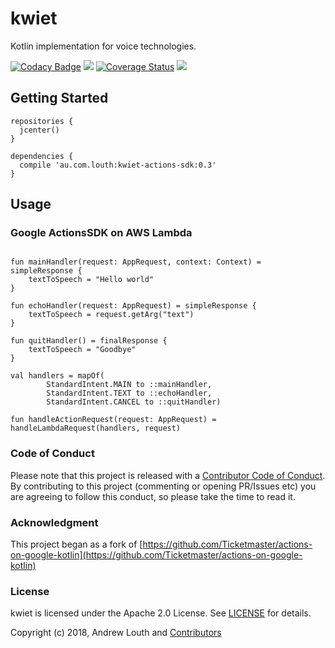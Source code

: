 # kwiet

Kotlin implementation for voice technologies.

[![Codacy Badge](https://api.codacy.com/project/badge/Grade/76402f2ab4ec449b8f622dd21a687452)](https://app.codacy.com/app/louth/kwiet?utm_source=github.com&utm_medium=referral&utm_content=louth/kwiet&utm_campaign=badger)
![](https://travis-ci.org/louth/kwiet.svg?branch=master) [![Coverage Status](https://coveralls.io/repos/github/louth/kwiet/badge.svg?branch=master)](https://coveralls.io/github/louth/kwiet?branch=master) [ ![](https://api.bintray.com/packages/louth/maven/kwiet/images/download.svg) ](https://bintray.com/louth/maven/kwiet/_latestVersion) 

## Getting Started

```
repositories {
  jcenter()
}

dependencies {
  compile 'au.com.louth:kwiet-actions-sdk:0.3'
}
```

## Usage

### Google ActionsSDK on AWS Lambda

```

fun mainHandler(request: AppRequest, context: Context) = simpleResponse {
    textToSpeech = "Hello world"
}

fun echoHandler(request: AppRequest) = simpleResponse {
    textToSpeech = request.getArg("text")
}

fun quitHandler() = finalResponse {
    textToSpeech = "Goodbye"
}

val handlers = mapOf(
        StandardIntent.MAIN to ::mainHandler,
        StandardIntent.TEXT to ::echoHandler,
        StandardIntent.CANCEL to ::quitHandler)

fun handleActionRequest(request: AppRequest) = handleLambdaRequest(handlers, request)

```

### Code of Conduct

Please note that this project is released with a [Contributor Code of Conduct](CODE_OF_CONDUCT.md).
By contributing to this project (commenting or opening PR/Issues etc) you are agreeing to follow this conduct, so please
take the time to read it. 

### Acknowledgment

This project began as a fork of
[https://github.com/Ticketmaster/actions-on-google-kotlin](https://github.com/Ticketmaster/actions-on-google-kotlin)

### License

kwiet is licensed under the Apache 2.0 License. See [LICENSE](LICENSE) for details.

Copyright (c) 2018, Andrew Louth and [Contributors](https://github.com/louth/kwiet/graphs/contributors)